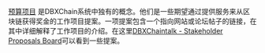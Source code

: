 [预算项目](introduction/workers) 是DBXChain系统中独有的概念。他们是一些期望通过提供服务来从区块链获得奖金的工作项目提案。一项提案包含一个指向网站或论坛帖子的链接，在其中详细解释了工作项目的介绍。在这里[DBXChaintalk - Stakeholder Proposals Board](https://dbxchaintalk.org/index.php/board,75.0.html)可以看到一些提案。
